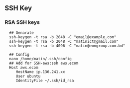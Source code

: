 

## SSH Key


### RSA SSH keys 

      ## Genarate 
      ssh-keygen -t rsa -b 2048 -C "email@example.com"
      ssh-keygen -t rsa -b 2048 -C "matinict@gmail.com"
      ssh-keygen -t rsa -b 4096 -C "matin@eongroup.com.bd" 
      
      ## Config
      nano /home/matin/.ssh/config      
      ## Add for SSH-aws:ssh aws.ecom
      Host aws.ecom
         HostName ip.136.241.xx
         User ubuntu
         IdentityFile ~/.ssh/id_rsa

 
